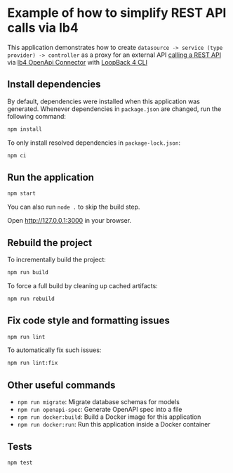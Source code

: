 # Example of how to simplify REST API calls via lb4

This application demonstrates how to create `datasource -> service (type provider) -> controller` as a proxy for an external API [calling a REST API](https://loopback.io/doc/en/lb4/Calling-rest-apis.html#add-a-controller) via [lb4 OpenApi Connector](https://loopback.io/doc/en/lb4/OpenAPI-connector.html) with [LoopBack 4 CLI](https://loopback.io/doc/en/lb4/Command-line-interface.html)

## Install dependencies

By default, dependencies were installed when this application was generated.
Whenever dependencies in `package.json` are changed, run the following command:

```sh
npm install
```

To only install resolved dependencies in `package-lock.json`:

```sh
npm ci
```

## Run the application

```sh
npm start
```

You can also run `node .` to skip the build step.

Open http://127.0.0.1:3000 in your browser.

## Rebuild the project

To incrementally build the project:

```sh
npm run build
```

To force a full build by cleaning up cached artifacts:

```sh
npm run rebuild
```

## Fix code style and formatting issues

```sh
npm run lint
```

To automatically fix such issues:

```sh
npm run lint:fix
```

## Other useful commands

- `npm run migrate`: Migrate database schemas for models
- `npm run openapi-spec`: Generate OpenAPI spec into a file
- `npm run docker:build`: Build a Docker image for this application
- `npm run docker:run`: Run this application inside a Docker container

## Tests

```sh
npm test
```
